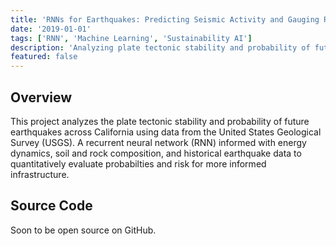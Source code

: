 ```yaml
---
title: 'RNNs for Earthquakes: Predicting Seismic Activity and Gauging Risk'
date: '2019-01-01'
tags: ['RNN', 'Machine Learning', 'Sustainability AI']
description: 'Analyzing plate tectonic stability and probability of future earthquakes across California with RNNs.'
featured: false
---
```


## Overview

This project analyzes the plate tectonic stability and probability of future earthquakes across California using data from the United States Geological Survey (USGS). A recurrent neural network (RNN) informed with energy dynamics, soil and rock composition, and historical earthquake data to quantitatively evaluate probabilties and risk for more informed infrastructure.

## Source Code

Soon to be open source on GitHub.
